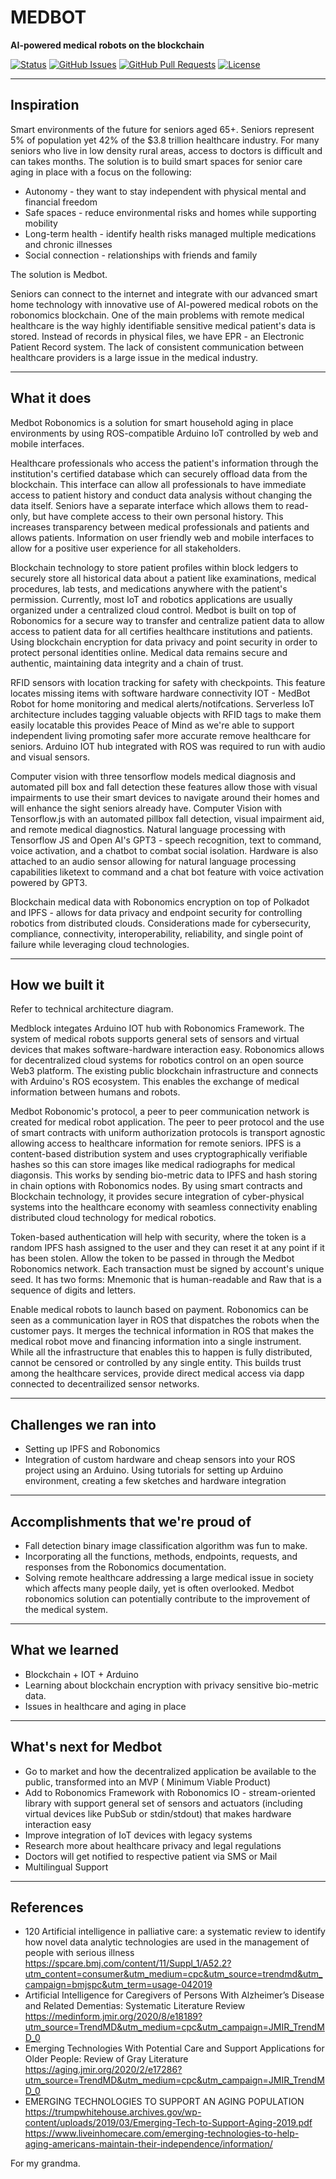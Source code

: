 # MEDBOT 

**AI-powered medical robots on the blockchain** 

<div>
  
  [![Status](https://img.shields.io/badge/status-active-success.svg)]()
  [![GitHub Issues](https://img.shields.io/github/issues/lucylow/medblock.svg)](https://github.com/lucylow/medblock/issues)
  [![GitHub Pull Requests](https://img.shields.io/github/issues-pr/lucylow/medblock.svg)](https://github.com/lucylow/medblock/pulls)
  [![License](https://img.shields.io/bower/l/bootstrap)]()

</div>


------

## Inspiration


Smart environments of the future for seniors aged 65+. Seniors represent 5% of population yet 42% of the $3.8 trillion healthcare industry. For many seniors who live in low density rural areas, access to doctors is difficult and can takes months. The solution is to build smart spaces for senior care aging in place with a focus on the following:

* Autonomy - they want to stay independent with physical mental and financial freedom 
* Safe spaces - reduce environmental risks and homes while supporting mobility 
* Long-term health - identify health risks managed multiple medications and chronic illnesses 
* Social connection - relationships with friends and family 

The solution is Medbot. 

Seniors can connect to the internet and integrate with our advanced smart home technology with innovative use of AI-powered medical robots on the robonomics blockchain. One of the main problems with remote medical healthcare is the way highly identifiable sensitive medical patient's  data is stored. Instead of records in physical files, we have EPR - an Electronic Patient Record system. The lack of consistent communication between healthcare providers is a large issue in the medical industry. 


------

## What it does

Medbot Robonomics is a solution for smart household aging in place environments by using ROS-compatible Arduino IoT controlled by web and mobile interfaces.

Healthcare professionals who access the patient's information through the institution's certified database which can securely offload data from the blockchain. This interface can allow all professionals to have immediate access to patient history and conduct data analysis without changing the data itself. Seniors have a separate interface which allows them to read-only, but have complete access to their own personal history. This increases transparency between medical professionals and patients and allows patients. Information on user friendly web and mobile interfaces to allow for a positive user experience for all stakeholders.

Blockchain technology to store patient profiles within block ledgers to securely store all historical data about a patient like examinations, medical procedures, lab tests, and medications anywhere with the patient's permission. Currently, most IoT and robotics applications are usually organized under a centralized cloud control. Medbot is built on top of Robonomics for a secure way to transfer and centralize patient data to allow access to patient data for all certifies healthcare institutions and patients. Using blockchain encryption for data privacy and point security in order to protect personal identities online. Medical data remains secure and authentic, maintaining data integrity and a chain of trust.


RFID sensors with location tracking for safety with checkpoints. This feature locates missing items with software hardware connectivity IOT - MedBot Robot for home monitoring and medical alerts/notifcations. Serverless IoT architecture includes tagging valuable objects with RFID tags to make them easily locatable this provides Peace of Mind as we're able to support independent living promoting safer more accurate remove healthcare for seniors. Arduino IOT hub integrated with ROS was required to run with audio and visual sensors. 

Computer vision with three tensorflow models medical diagnosis and automated pill box and fall detection these features allow those with visual impairments to use their smart devices to navigate around their homes and will enhance the sight seniors already have. Computer Vision with Tensorflow.js with an automated pillbox fall detection, visual impairment aid, and remote medical diagnostics. Natural language processing with Tensorflow JS and Open AI's GPT3 - speech recognition, text to command, voice activation, and a chatbot to combat social isolation. Hardware is also attached to an audio sensor allowing for natural language processing capabilities liketext to command and a chat bot feature with voice activation powered by GPT3.


Blockchain medical data with Robonomics encryption on top of Polkadot and IPFS - allows for data privacy and endpoint security for controlling robotics from distributed clouds. Considerations made for cybersecurity, compliance, connectivity, interoperability, reliability, and single point of failure while leveraging cloud technologies.



------

## How we built it

Refer to technical architecture diagram.

Medblock integates Arduino IOT hub with Robonomics Framework. The system of medical robots supports general sets of sensors and virtual devices that makes software-hardware interaction easy. Robonomics allows for decentralized cloud systems for robotics control on an open source Web3 platform. The existing public blockchain infrastructure and connects with Arduino's ROS ecosystem. This enables the exchange of medical information between humans and robots. 


Medbot Robonomic's protocol, a peer to peer communication network is created for medical robot application. The peer to peer protocol and the use of smart contracts with uniform authorization protocols is transport agnostic allowing access to healthcare information for remote seniors. IPFS is a content-based distribution system and uses cryptographically verifiable hashes so this can store images like medical radiographs for medical diagonsis. This works by sending bio-metric data to IPFS and hash storing in chain options with Robonomics nodes. By using smart contracts and Blockchain technology, it provides secure integration of cyber-physical systems into the healthcare economy with seamless connectivity enabling distributed cloud technology for medical robotics.


Token-based authentication will help with security, where the token is a random IPFS hash assigned to the user and they can reset it at any point if it has been stolen. Allow the token to be passed in through the Medbot Robonomics network. Each transaction must be signed by account's unique seed. It has two forms: Mnemonic that is human-readable and Raw that is a sequence of digits and letters. 


Enable medical robots to launch based on payment. Robonomics can be seen as a communication layer in ROS that dispatches the robots when the customer pays. It merges the technical information in ROS that makes the medical robot move and financing information into a single instrument. While all the infrastructure that enables this to happen is fully distributed, cannot be censored or controlled by any single entity. This builds trust among the healthcare services, provide direct medical access via dapp connected to decentrailized sensor networks. 

------

## Challenges we ran into
* Setting up IPFS and Robonomics
* Integration of custom hardware and cheap sensors into your ROS project using an Arduino. Using tutorials for setting up Arduino environment, creating a few sketches and hardware integration

------

## Accomplishments that we're proud of
* Fall detection binary image classification algorithm was fun to make.
* Incorporating all the functions, methods, endpoints, requests, and responses from the Robonomics documentation. 
* Solving remote healthcare addressing a large medical issue in society which affects many people daily, yet is often overlooked. Medbot robonomics solution can potentially contribute to the improvement of the medical system.


------

## What we learned
* Blockchain + IOT + Arduino
* Learning about blockchain encryption with privacy sensitive bio-metric data.
* Issues in healthcare and aging in place 



------


## What's next for Medbot
* Go to market and how the decentralized application be available to the public, transformed into an MVP ( Minimum Viable Product)
* Add to Robonomics Framework with Robonomics IO - stream-oriented library with support general set of sensors and actuators (including virtual devices like PubSub or stdin/stdout) that makes hardware interaction easy
* Improve integration of IoT devices with legacy systems
* Research more about healthcare privacy and legal regulations
* Doctors will get notified to respective patient via SMS or Mail 
* Multilingual Support

---

## References

* 120 Artificial intelligence in palliative care: a systematic review to identify how novel data analytic technologies are used in the management of people with serious illness https://spcare.bmj.com/content/11/Suppl_1/A52.2?utm_content=consumer&utm_medium=cpc&utm_source=trendmd&utm_campaign=bmjspc&utm_term=usage-042019
* Artificial Intelligence for Caregivers of Persons With Alzheimer’s Disease and Related Dementias: Systematic Literature Review https://medinform.jmir.org/2020/8/e18189?utm_source=TrendMD&utm_medium=cpc&utm_campaign=JMIR_TrendMD_0
* Emerging Technologies With Potential Care and Support Applications for Older People: Review of Gray Literature https://aging.jmir.org/2020/2/e17286?utm_source=TrendMD&utm_medium=cpc&utm_campaign=JMIR_TrendMD_0
* EMERGING TECHNOLOGIES TO SUPPORT AN AGING POPULATION https://trumpwhitehouse.archives.gov/wp-content/uploads/2019/03/Emerging-Tech-to-Support-Aging-2019.pdf
https://www.liveinhomecare.com/emerging-technologies-to-help-aging-americans-maintain-their-independence/information/




For my grandma.
